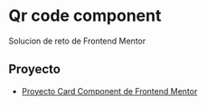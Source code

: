 # Qr code component

Solucion de reto de Frontend Mentor

## Proyecto

- [Proyecto Card Component de Frontend Mentor](https://carrillocd.github.io/Frontend-Mentor-solution-of-challenges/)
